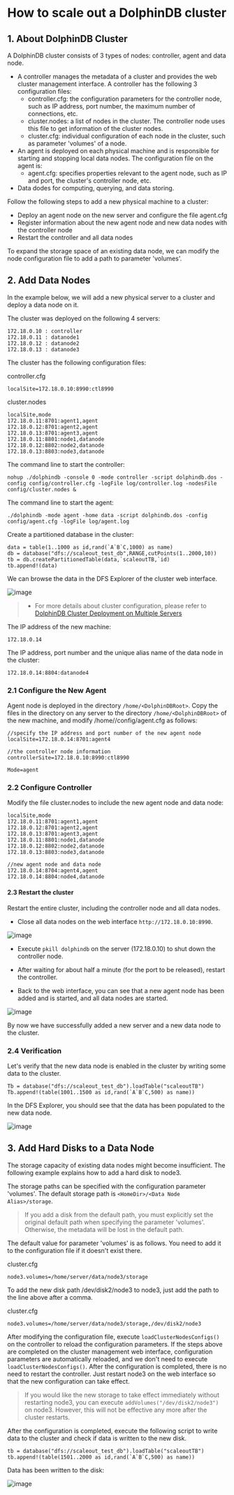 # How to scale out a DolphinDB cluster

## 1. About DolphinDB Cluster

A DolphinDB cluster consists of 3 types of nodes: controller, agent and data node.
- A controller manages the metadata of a cluster and provides the web cluster management interface. 
  A controller has the following 3 configuration files:
    - controller.cfg: the configuration parameters for the controller node, such as IP address, port number, the maximum number of connections, etc.
    - cluster.nodes: a list of nodes in the cluster. The controller node uses this file to get information of the cluster nodes.
    - cluster.cfg: individual configuration of each node in the cluster, such as parameter 'volumes' of a node.
- An agent is deployed on each physical machine and is responsible for starting and stopping local data nodes. The configuration file on the agent is:
    - agent.cfg: specifies properties relevant to the agent node, such as IP and port, the cluster's controller node, etc.
- Data dodes for computing, querying, and data storing.

Follow the following steps to add a new physical machine to a cluster:
- Deploy an agent node on the new server and configure the file agent.cfg
- Register information about the new agent node and new data nodes with the controller node
- Restart the controller and all data nodes

To expand the storage space of an existing data node, we can modify the node configuration file to add a path to parameter 'volumes'.

## 2. Add Data Nodes

In the example below, we will add a new physical server to a cluster and deploy a data node on it.

The cluster was deployed on the following 4 servers:

```
172.18.0.10 : controller
172.18.0.11 : datanode1
172.18.0.12 : datanode2
172.18.0.13 : datanode3
```

The cluster has the following configuration files:

controller.cfg
```
localSite=172.18.0.10:8990:ctl8990
```

cluster.nodes
```
localSite,mode
172.18.0.11:8701:agent1,agent
172.18.0.12:8701:agent2,agent
172.18.0.13:8701:agent3,agent
172.18.0.11:8801:node1,datanode
172.18.0.12:8802:node2,datanode
172.18.0.13:8803:node3,datanode
```

The command line to start the controller:
```
nohup ./dolphindb -console 0 -mode controller -script dolphindb.dos -config config/controller.cfg -logFile log/controller.log -nodesFile config/cluster.nodes &
```
The command line to start the agent:
```
./dolphindb -mode agent -home data -script dolphindb.dos -config config/agent.cfg -logFile log/agent.log
```

Create a partitioned database in the cluster:
```
data = table(1..1000 as id,rand(`A`B`C,1000) as name)
db = database("dfs://scaleout_test_db",RANGE,cutPoints(1..2000,10))
tb = db.createPartitionedTable(data,`scaleoutTB,`id)
tb.append!(data)
```
We can browse the data in the DFS Explorer of the cluster web interface.

![image](https://github.com/dolphindb/Tutorials_CN/blob/master/images/scaleout/scale_dfs_exp1.PNG?raw=true)

> * For more details about cluster configuration, please refer to [DolphinDB Cluster Deployment on Multiple Servers](https://github.com/dolphindb/Tutorials_CN/blob/master/multi_machine_cluster_deploy.md)

The IP address of the new machine:
```
172.18.0.14
```
The IP address, port number and the unique alias name of the data node in the cluster:
```
172.18.0.14:8804:datanode4
```

### 2.1 Configure the New Agent

Agent node is deployed in the directory `/home/<DolphinDBRoot>`. Copy the files in the directory on any server to the directory `/home/<DolphinDBRoot>` of the new machine, and modify /home/<DolphinDBRoot>/config/agent.cfg as follows:

```
//specify the IP address and port number of the new agent node
localSite=172.18.0.14:8701:agent4

//the controller node information
controllerSite=172.18.0.10:8990:ctl8990

Mode=agent
```

### 2.2 Configure Controller

Modify the file cluster.nodes to include the new agent node and data node:

```
localSite,mode
172.18.0.11:8701:agent1,agent
172.18.0.12:8701:agent2,agent
172.18.0.13:8701:agent3,agent
172.18.0.11:8801:node1,datanode
172.18.0.12:8802:node2,datanode
172.18.0.13:8803:node3,datanode

//new agent node and data node
172.18.0.14:8704:agent4,agent
172.18.0.14:8804:node4,datanode
```

#### 2.3 Restart the cluster

Restart the entire cluster, including the controller node and all data nodes.

- Close all data nodes on the web interface ```http://172.18.0.10:8990```.

 ![image](https://github.com/dolphindb/Tutorials_CN/blob/master/images/scaleout/controller_stopAll.PNG?raw=true)

- Execute ```pkill dolphindb``` on the server (172.18.0.10) to shut down the controller node.

- After waiting for about half a minute (for the port to be released), restart the controller.

- Back to the web interface, you can see that a new agent node has been added and is started, and all data nodes are started.

 ![image](https://github.com/dolphindb/Tutorials_CN/blob/master/images/scaleout/Controller_StartAll.PNG?raw=true)

By now we have successfully added a new server and a new data node to the cluster.

### 2.4 Verification

Let's verify that the new data node is enabled in the cluster by writing some data to the cluster.
```
Tb = database("dfs://scaleout_test_db").loadTable("scaleoutTB")
Tb.append!(table(1001..1500 as id,rand(`A`B`C,500) as name))
```
In the DFS Explorer, you should see that the data has been populated to the new data node.

![image](https://github.com/dolphindb/Tutorials_CN/blob/master/images/scaleout/scale_dfs_exp2.PNG?raw=true)


## 3. Add Hard Disks to a Data Node

The storage capacity of existing data nodes might become insufficient. The following example explains how to add a hard disk to node3.

The storage paths can be specified with the configuration parameter 'volumes'. The default storage path is `<HomeDir>/<Data Node Alias>/storage`.

> If you add a disk from the default path, you must explicitly set the original default path when specifying the parameter 'volumes'. Otherwise, the metadata will be lost in the default path.

The default value for parameter 'volumes' is as follows. You need to add it to the configuration file if it doesn't exist there.

cluster.cfg
```
node3.volumes=/home/server/data/node3/storage 
```

To add the new disk path /dev/disk2/node3 to node3, just add the path to the line above after a comma.

cluster.cfg
```
node3.volumes=/home/server/data/node3/storage,/dev/disk2/node3
```

After modifying the configuration file, execute `loadClusterNodesConfigs()` on the controller to reload the configuration parameters. If the steps above are completed on the cluster management web interface, configuration parameters are automatically reloaded, and we don't need to execute `loadClusterNodesConfigs()`. After the configuration is completed, there is no need to restart the controller. Just restart node3 on the web interface so that the new configuration can take effect.

> If you would like the new storage to take effect immediately without restarting node3, you can execute `addVolumes("/dev/disk2/node3")` on node3. However, this will not be effective any more after the cluster restarts.

After the configuration is completed, execute the following script to write data to the cluster and check if data is written to the new disk.
```
tb = database("dfs://scaleout_test_db").loadTable("scaleoutTB")
tb.append!(table(1501..2000 as id,rand(`A`B`C,500) as name))
```
Data has been written to the disk:

![image](https://github.com/dolphindb/Tutorials_CN/blob/master/images/scaleout/3.PNG?raw=true)




